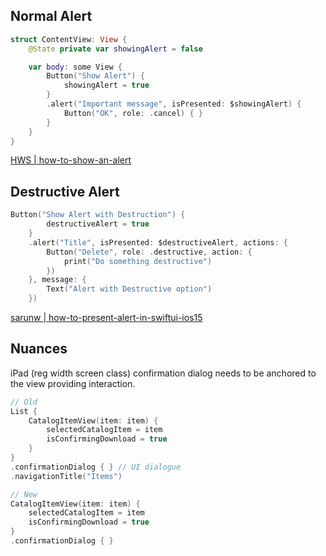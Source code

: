 ## Normal Alert
```swift
struct ContentView: View {
    @State private var showingAlert = false

    var body: some View {
        Button("Show Alert") {
            showingAlert = true
        }
        .alert("Important message", isPresented: $showingAlert) {
            Button("OK", role: .cancel) { }
        }
    }
}
```

[HWS | how-to-show-an-alert](https://www.hackingwithswift.com/quick-start/swiftui/how-to-show-an-alert)



## Destructive Alert

```swift
Button("Show Alert with Destruction") {
		destructiveAlert = true
	}
	.alert("Title", isPresented: $destructiveAlert, actions: {
		Button("Delete", role: .destructive, action: {
			print("Do something destructive")
		})
	}, message: {
		Text("Alert with Destructive option")
	})
```


[sarunw | how-to-present-alert-in-swiftui-ios15](https://sarunw.com/posts/how-to-present-alert-in-swiftui-ios15/)


## Nuances

iPad (reg width screen class) confirmation dialog needs to be anchored to the view providing interaction.

```swift
// Old 
List {
	CatalogItemView(item: item) {
		selectedCatalogItem = item
		isConfirmingDownload = true
	}
}
.confirmationDialog { } // UI dialogue
.navigationTitle("Items")

// New
CatalogItemView(item: item) {
	selectedCatalogItem = item
	isConfirmingDownload = true
}
.confirmationDialog { }
```